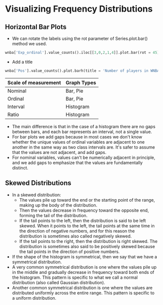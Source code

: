 # Visualizing Frequency Distributions

## Horizontal Bar Plots

* We can rotate the labels using the rot parameter of Series.plot.bar() method we used. 

```python
wnba['Exp_ordinal'].value_counts().iloc[[3,0,2,1,4]].plot.bar(rot = 45)
```

* Add a title

```python
wnba['Pos'].value_counts().plot.barh(title = 'Number of players in WNBA by position')
```

| Scale of measurement | Graph Types |
|---|---|
| Nominal | Bar, Pie |
| Ordinal | Bar, Pie |
| Interval | Histogram |
| Ratio | Histogram |

* The main difference is that in the case of a histogram there are no gaps between bars, and each bar represents an interval, not a single value.
* For bar plots we add gaps because in most cases we don't know whether the unique values of ordinal variables are adjacent to one another in the same way as two class intervals are. It's safer to assume that the values are not adjacent, and add gaps.
* For nominal variables, values can't be numerically adjacent in principle, and we add gaps to emphasize that the values are fundamentally distinct.

## Skewed Distributions

* In a skewed distribution:
    * The values pile up toward the end or the starting point of the range, making up the body of the distribution.
    * Then the values decrease in frequency toward the opposite end, forming the tail of the distribution.
    * If the tail points to the left, then the distribution is said to be left skewed. When it points to the left, the tail points at the same time in the direction of negative numbers, and for this reason the distribution is sometimes also called negatively skewed. 
    * If the tail points to the right, then the distribution is right skewed. The distribution is sometimes also said to be positively skewed because the tail points in the direction of positive numbers.
* If the shape of the histogram is symmetrical, then we say that we have a symmetrical distribution.
* A very common symmetrical distribution is one where the values pile up in the middle and gradually decrease in frequency toward both ends of the histogram. This pattern is specific to what we call a normal distribution (also called Gaussian distribution).
* Another common symmetrical distribution is one where the values are distributed uniformly across the entire range. This pattern is specific to a uniform distribution.